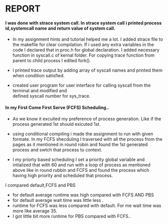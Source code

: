 # REPORT

#### I was done with strace system call. In strace system call i printed process id,systemcall name and return value of system call.
- In my assignment hints and tutorial helped me a lot. I added strace file to the makefile for clear compilation. 
If i used any extra variables in the code I declared that in proc.h for global declaration. 
I added necessary function in  syscall.c of kernal folder. 
For copying trace function from parent to child process I edited fork().

- I printed trace output by adding array of syscall names and printed them when condition satisfied.

- created user program for user interface for calling syscall from the terminal and modified and \
  defined syscall number for sys_trace.

#### In my First Come First Serve (FCFS) Scheduling..

- As we know it excuited my preference of process generation. Like if the process generated 1st should exicuted 1st.
- using conditional compiling i made the assignment to run with given formate. In my FCFS shecduling I traversed with all the process 
   from the pages as it mentioned  in round robin and found the 1st generated process and swtch that process to context.
 
- I my priorty based scheduling I set a priority global variable and intialized that with 60 and run with a loop of process as 
  mentioned above like in round rubbin and FCFS and found the process which having high priority and scheduled that process.


I compared default,FCFS and PBS
- for default average runtime was high compared with FCFS AND PBS
- for default average wait time was little less .
- runtime for FCFS was less compared with default. For me wait time was more like average 35.
- I got little bit more runtime for PBS compared with FCFS..
